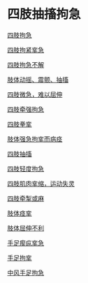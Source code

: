 # 四肢抽搐拘急[四肢拘急](https://www.gmzyjc.com/search/result?wd=四肢拘急)[四肢拘紧挛急](https://www.gmzyjc.com/search/result?wd=四肢拘紧挛急)[四肢拘急不解](https://www.gmzyjc.com/search/result?wd=四肢拘急不解)[肢体动摇、震颤、抽搐](https://www.gmzyjc.com/search/result?wd=肢体动摇、震颤、抽搐)[四肢微急，难以屈伸](https://www.gmzyjc.com/search/result?wd=四肢微急，难以屈伸)[四肢牵强拘急](https://www.gmzyjc.com/search/result?wd=四肢牵强拘急)[四肢拳挛](https://www.gmzyjc.com/search/result?wd=四肢拳挛)[肢体强急拘挛而病痉](https://www.gmzyjc.com/search/result?wd=肢体强急拘挛而病痉)[四肢抽搐](https://www.gmzyjc.com/search/result?wd=四肢抽搐)[四肢轻度拘急](https://www.gmzyjc.com/search/result?wd=四肢轻度拘急)[四肢肌肉挛缩，运动失灵](https://www.gmzyjc.com/search/result?wd=四肢肌肉挛缩，运动失灵)[四肢牵掣或麻](https://www.gmzyjc.com/search/result?wd=四肢牵掣或麻)[肢体痉挛](https://www.gmzyjc.com/search/result?wd=肢体痉挛)[肢体屈伸不利](https://www.gmzyjc.com/search/result?wd=肢体屈伸不利)[手足瘈疭挛急](https://www.gmzyjc.com/search/result?wd=手足瘈疭挛急)[手足拘挛](https://www.gmzyjc.com/search/result?wd=手足拘挛)[中风手足拘急](https://www.gmzyjc.com/search/result?wd=中风手足拘急)